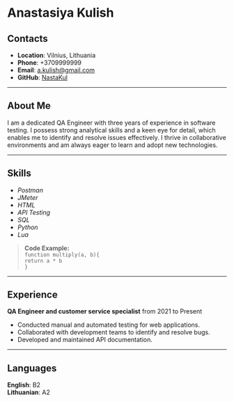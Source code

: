 # Anastasiya Kulish
## Contacts
- **Location**: Vilnius, Lithuania
- **Phone**: +3709999999
- **Email**: a.kulish@gmail.com
- **GitHub**: [NastaKul](https://github.com/NastaKul)  
***
## About Me
I am a dedicated QA Engineer with three years of experience in software testing. I possess strong analytical skills and a keen eye for detail, which enables me to identify and resolve issues effectively. I thrive in collaborative environments and am always eager to learn and adopt new technologies.  
***
## Skills
- *Postman*
- *JMeter*
- *HTML*
- *API Testing*
- *SQL*
- *Python*
- *Lua* 

> **Code Example:**  
``function multiply(a, b){``  
  ``return a * b``  
``}``  

***
## Experience
**QA Engineer and customer service specialist** from 2021 to Present

- Conducted manual and automated testing for web applications.
- Collaborated with development teams to identify and resolve bugs.
- Developed and maintained API documentation.  
***
## Languages
**English**: B2  
**Lithuanian**: A2 